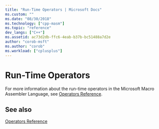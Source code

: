 ```yaml
---
title: "Run-Time Operators | Microsoft Docs"
ms.custom: ""
ms.date: "08/30/2018"
ms.technology: ["cpp-masm"]
ms.topic: "reference"
dev_langs: ["C++"]
ms.assetid: ac73d2db-ffc6-4eab-b37b-bc51488a7d2e
author: "corob-msft"
ms.author: "corob"
ms.workload: ["cplusplus"]
---
```

# Run-Time Operators

For more information about the run-time operators in the Microsoft Macro Assembler Language, see [Operators Reference](../../assembler/masm/operators-reference.md).

## See also

[Operators Reference](../../assembler/masm/operators-reference.md)<br/>